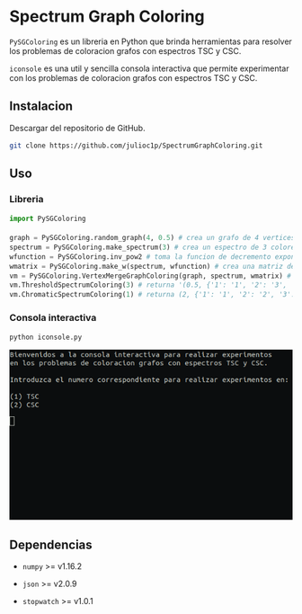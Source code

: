 # Spectrum Graph Coloring

``PySGColoring`` es un libreria en Python que brinda herramientas para resolver los problemas de coloracion grafos con espectros TSC y CSC.

``iconsole`` es una util y sencilla consola interactiva que permite experimentar con los problemas de coloracion grafos con espectros TSC y CSC.

## Instalacion

Descargar del repositorio de GitHub.

```bash
git clone https://github.com/julioc1p/SpectrumGraphColoring.git
```

## Uso

### Libreria

```python
import PySGColoring

graph = PySGColoring.random_graph(4, 0.5) # crea un grafo de 4 vertices con densidad 0.5
spectrum = PySGColoring.make_spectrum(3) # crea un espectro de 3 colores
wfunction = PySGColoring.inv_pow2 # toma la funcion de decremento exponencial de base 2
wmatrix = PySGColoring.make_w(spectrum, wfunction) # crea una matriz de interferencias entre cada color usando la funcion dada
vm = PySGColoring.VertexMergeGraphColoring(graph, spectrum, wmatrix) # crea una clase que brinda solucion a TSC y CSC basada en Vertex Merge
vm.ThresholdSpectrumColoring(3) # returna '(0.5, {'1': '1', '2': '3', '3': '3', '4': '1'})', umbral y coloracion para TSC usando VM
vm.ChromaticSpectrumColoring(1) # returna (2, {'1': '1', '2': '2', '3': '2', '4': '1'}), numero cromatico y coloracion para CSC usando VM
```

### Consola interactiva

```bash
python iconsole.py
```
![Imagen](img/image.png)

## Dependencias

* ``numpy`` >= v1.16.2

* ``json`` >= v2.0.9

* ``stopwatch`` >= v1.0.1

